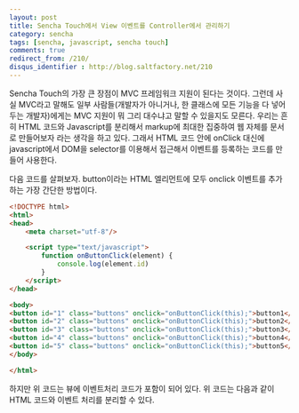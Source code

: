 ```yaml
---
layout: post
title: Sencha Touch에서 View 이벤트를 Controller에서 관리하기
category: sencha
tags: [sencha, javascript, sencha touch]
comments: true
redirect_from: /210/
disqus_identifier : http://blog.saltfactory.net/210
---
```


Sencha Touch의 가장 큰 장점이 MVC 프레임워크 지원이 된다는 것이다. 그런데 사실 MVC라고 말해도 일부 사람들(개발자가 아니거나, 한 클래스에 모든 기능을 다 넣어두는 개발자)에게는 MVC 지원이 뭐 그리 대수냐고 말할 수 있을지도 모른다. 우리는 흔히 HTML 코드와 Javascript를 분리해서 markup에 최대한 집중하여 웹 자체를 문서로 만들어보자 라는 생각을 하고 있다. 그래서 HTML 코드 안에 onClick 대신에 javascript에서 DOM을 selector를 이용해서 접근해서 이벤트를 등록하는 코드를 만들어 사용한다.

<!--more-->

다음 코드를 살펴보자. button이라는 HTML 엘리먼트에 모두 onclick 이벤트를 추가하는 가장 간단한 방법이다.

```html
<!DOCTYPE html>
<html>
<head>
    <meta charset="utf-8"/>

    <script type="text/javascript">
        function onButtonClick(element) {
            console.log(element.id)
        }
    </script>
</head>

<body>
<button id="1" class="buttons" onclick="onButtonClick(this);">button1</button>
<button id="2" class="buttons" onclick="onButtonClick(this);">button2</button>
<button id="3" class="buttons" onclick="onButtonClick(this);">button3</button>
<button id="4" class="buttons" onclick="onButtonClick(this);">button4</button>
<button id="5" class="buttons" onclick="onButtonClick(this);">button5</button>
</body>

</html>
```

하지만 위 코드는 뷰에 이벤트처리 코드가 포함이 되어 있다. 위 코드는 다음과 같이 HTML 코드와 이벤트 처리를 분리할 수 있다. <script>안에 코드는 script src로 외부 파일로 분리할 수 있으니 결국 이 HTML 문서에서는 이벤트에 관련된 코드를 분리해서 관리할 수 있게 된다.

```html
<!DOCTYPE html>
<html>
<head>
    <meta charset="utf-8"/>

    <script type="text/javascript">
        function onButtonClick(element) {
            console.log(element.id)
        }


        window.addEventListener("load", function () {
            var buttons = document.getElementsByClassName("buttons");

            for (var i = 0; i < buttons.length - 1; i++) {
                buttons[i].addEventListener("click", function () {
                    console.log(this.id)
                });

            }

        }, false);
    </script>
</head>

<body>
<button id="1" class="buttons">button1</button>
<button id="2" class="buttons">button2</button>
<button id="3" class="buttons">button3</button>
<button id="4" class="buttons">button4</button>
<button id="5" class="buttons">button5</button>
</body>

</html>
```

위 문서에서 이벤트 처리 코드만 파일로 분리했을 경우 남게되는 코드는 다음과 같다.

```html
<!DOCTYPE html>
<html>
<head>
    <meta charset="utf-8"/>
    <script src="buttons_handler.js"></script>
</head>

<body>
<button id="1" class="buttons">button1</button>
<button id="2" class="buttons">button2</button>
<button id="3" class="buttons">button3</button>
<button id="4" class="buttons">button4</button>
<button id="5" class="buttons">button5</button>
</body>

</html>
```

이렇게 문서와 이벤트 처리 코드가 분리되면 문서와 이벤트의 결합도가 낮아지게 된다. 이와 마찬가지로 Sencha Touch에서도 View에 이벤트를 처리하는 코드를 Controller에서 처리할 수 있게 분리한다면 View를 관리하는 파일에서 이벤트 처리를 모두 분리할 수 있다. 이것이 MVC에서 Controller의 event firewire 기능이다. Sencha Touch에서는 Ext에서 특정 참조에 대해서 이벤트를 등록할 수 있게 되어 있다. [Sencha Touch 2 (센차터치)를 이용한 웹앱 개발 - 9. 컨트롤러(Controller)](http://blog.saltfactory.net/154) 글을 참조하기 바란다.


### Controller에서 Panel 이벤트 처리

그럼 Sencha Touch에서 Panel에 관련된 이벤트를 간단하게 Controller에서 처리하는 방법을 살펴보자. Ext의 container에 관련된 객체들은 모두 listeners를 이용해서 이벤트를 처리를 listeners에 등록할 수 있다. 다음 코드는 Panel이 만들어질 때 발생하는 이벤트를 listeners에 등록해서 처리하는 것을 확인할 수 있다.

```javascript
/**
 * filename : MainPanel.js
 */

Ext.define('Saltfactory.view.MainPanel', {
    extend: 'Ext.Panel',
    id: 'MainPanel',
    alias: 'widget.MainPanel',
    xtype: 'mainpanel',
    config:{
        html:'Main Panel',
        listeners:{
            activate:function(){
                console.log('onActivate');
            },
            show:function(){
                console.log('onShow');
            },
            painted:function(){
                console.log('onPainted');
            }
        }
    },

    initialize: function () {
        this.callParent(arguments);
    }

});
```

위와 같이 listeners에 이벤트를 등록하면 다음과 같이 console에 로그가 남는 것을 확인할 수 있다.

![](http://blog.hibrainapps.net/saltfactory/images/c4de5141-ca23-40c3-900f-a98049c8add4)

이젠 View에서 처리하는 이벤트를 Controller에서 처리하도록 해보자. 먼저 activate를 controller 에 등록하는 경우이다. MainPanelController를 파일을 만들고 app.js에 다음과 같이 controller와 view 파일을 등록한다.

```javascript
/**
 * filename:app.js
 */
Ext.application({
    name: 'Saltfactory',

    appFolder : 'js/test/app',
    views: ['MainPanel'],
    controllers: ['MainPanelController'],
    launch: function() {

        var mainView = {xtype:'mainpanel'};

        Ext.Viewport.add(mainView);


    }
});
```

그리고 view 파일인 MainPanel.js 에서 listeners를 모두 주석처리를 한다.

```javascript
/**
 * filename : MainPanel.js
 */

Ext.define('Saltfactory.view.MainPanel', {
    extend: 'Ext.Panel',
    id: 'MainPanel',
    alias: 'widget.MainPanel',
    xtype: 'mainpanel',
    config:{
        html:'Main Panel'
//        listeners:{
//            activate:function(){
//                console.log('onActivate');
//            },
//            show:function(){
//                console.log('onShow');
//            },
//            painted:function(){
//                console.log('onPainted');
//            }
//        }
    },

    initialize: function () {
        this.callParent(arguments);
    }

});
```

마지막으로 Controller에서 뷰 객체를 refs에 등록하고 해당하는 refs에 등록된 객체에 control을 정의한다. View의 listeners 에 등록된 activate가 controller에 activate로 정의하고 해당하는 함수의 이름을 지정하면 refs에 등록된 객체에 이벤트 처리 핸들러가 바인딩되게 된다.

```javascript
/**
 * filename : MainPanelController.js
 */

Ext.define('Saltfactory.controller.MainPanelController', {
    extend:'Ext.app.Controller',
    alias:'MainPanelController',
    config:{
        refs:{
            mainPanel:'mainpanel'
        },
        control:{
            mainPanel:{
                activate:'onActivate'
            }
        }

    },

    onActivate:function(){
        console.log('onActivate');
    },


    init:function () {
        console.log('init MainPanelContorller');
    },

    launch:function () {

    }

});
```

웹 앱을 다시 리로드 시켜보자. View에서 listeners에 등록해서 사용할 때는 view에 있는 handler 함수가 동작했지만 controller에 추가한 handler가 동작하고 있는 것을 확인할 수 있다.

![](http://blog.hibrainapps.net/saltfactory/images/5d4e950b-6607-49c5-9d3d-076078312c01)

이렇게 View의 event를 Controller로 분리함으로 View에는 실제 display시키는 것에만 집주할 수 있게 되고 Controller에서 이벤트와 데이터를 처리해서 View 코드의 의존성은 낮출수 있게 된다.

## 참고

1. http://docs.sencha.com/touch/2-0/#!/api/Ext.app.Controller
2. http://miamicoder.com/2012/how-to-create-a-sencha-touch-2-app-part-1/

